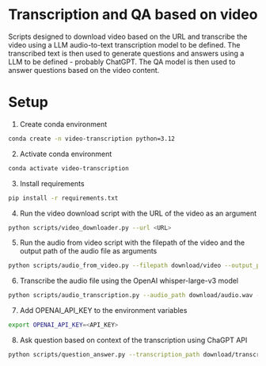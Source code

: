 # Transcription and QA based on video
Scripts designed to download video based on the URL and transcribe the video using a LLM audio-to-text transcription model to be defined. 
The transcribed text is then used to generate questions and answers using a LLM to be defined - probably ChatGPT. 
The QA model is then used to answer questions based on the video content.

# Setup

1. Create conda environment

```bash
conda create -n video-transcription python=3.12
```

2. Activate conda environment

```bash
conda activate video-transcription
```

3. Install requirements

```bash
pip install -r requirements.txt
```

4. Run the video download script with the URL of the video as an argument

```bash
python scripts/video_downloader.py --url <URL>
```

5. Run the audio from video script with the filepath of the video and the output path of the audio file as arguments

```bash
python scripts/audio_from_video.py --filepath download/video --output_path download/audio.wav
```

6. Transcribe the audio file using the OpenAI whisper-large-v3 model

```bash
python scripts/audio_transcription.py --audio_path download/audio.wav --transcription_path download/transcription.json --timestamps True
```

7. Add OPENAI_API_KEY to the environment variables

```bash
export OPENAI_API_KEY=<API_KEY>
```

8. Ask question based on context of the transcription using ChaGPT API

```bash
python scripts/question_answer.py --transcription_path download/transcription.txt --questions_path download/questions.txt
```